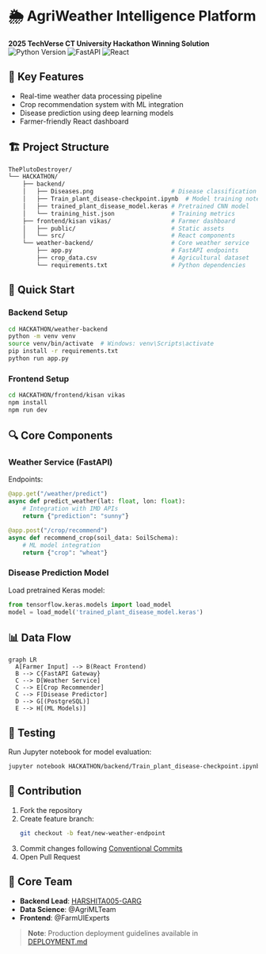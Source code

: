 # 🌦️ AgriWeather Intelligence Platform
**2025 TechVerse CT University Hackathon Winning Solution**  
![Python Version](https://img.shields.io/badge/Python-3.10%2B-blue)
![FastAPI](https://img.shields.io/badge/Framework-FastAPI-green)
![React](https://img.shields.io/badge/Frontend-React%2018-61DAFB)

## 🌟 Key Features
- Real-time weather data processing pipeline
- Crop recommendation system with ML integration
- Disease prediction using deep learning models
- Farmer-friendly React dashboard

## 🏗️ Project Structure
```bash
ThePlutoDestroyer/
└── HACKATHON/
    ├── backend/
    │   ├── Diseases.png                      # Disease classification samples
    │   ├── Train_plant_disease-checkpoint.ipynb  # Model training notebook
    │   ├── trained_plant_disease_model.keras # Pretrained CNN model
    │   └── training_hist.json                # Training metrics
    ├── frontend/kisan vikas/                 # Farmer dashboard
    │   ├── public/                           # Static assets
    │   └── src/                              # React components
    └── weather-backend/                      # Core weather service
        ├── app.py                            # FastAPI endpoints
        ├── crop_data.csv                     # Agricultural dataset
        └── requirements.txt                  # Python dependencies
```

## 🚀 Quick Start
### Backend Setup
```bash
cd HACKATHON/weather-backend
python -m venv venv
source venv/bin/activate  # Windows: venv\Scripts\activate
pip install -r requirements.txt
python run app.py
```

### Frontend Setup
```bash
cd HACKATHON/frontend/kisan vikas
npm install
npm run dev
```

## 🔍 Core Components
### Weather Service (FastAPI)
Endpoints:
```python
@app.get("/weather/predict")
async def predict_weather(lat: float, lon: float):
    # Integration with IMD APIs
    return {"prediction": "sunny"}

@app.post("/crop/recommend")
async def recommend_crop(soil_data: SoilSchema):
    # ML model integration
    return {"crop": "wheat"}
```

### Disease Prediction Model
Load pretrained Keras model:
```python
from tensorflow.keras.models import load_model
model = load_model('trained_plant_disease_model.keras')
```

## 📊 Data Flow
```mermaid
graph LR
  A[Farmer Input] --> B(React Frontend)
  B --> C{FastAPI Gateway}
  C --> D[Weather Service]
  C --> E[Crop Recommender]
  C --> F[Disease Predictor]
  D --> G[(PostgreSQL)]
  E --> H[(ML Models)]
```

## 🧪 Testing
Run Jupyter notebook for model evaluation:
```bash
jupyter notebook HACKATHON/backend/Train_plant_disease-checkpoint.ipynb
```

## 🤝 Contribution
1. Fork the repository
2. Create feature branch:
   ```bash
   git checkout -b feat/new-weather-endpoint
   ```
3. Commit changes following [Conventional Commits](https://www.conventionalcommits.org)
4. Open Pull Request

## 🙌 Core Team
- **Backend Lead**: [HARSHITA005-GARG](https://github.com/HARSHITA005-GARG)
- **Data Science**: @AgriMLTeam
- **Frontend**: @FarmUIExperts

> **Note**: Production deployment guidelines available in [DEPLOYMENT.md](DEPLOYMENT.md)
